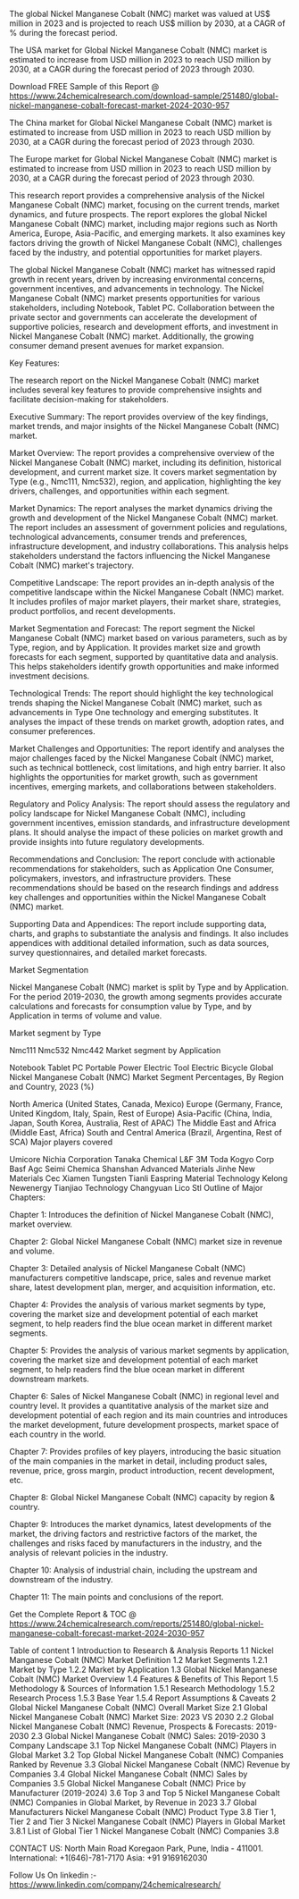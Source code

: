 The global Nickel Manganese Cobalt (NMC) market was valued at US$ million in 2023 and is projected to reach US$ million by 2030, at a CAGR of % during the forecast period.

The USA market for Global Nickel Manganese Cobalt (NMC) market is estimated to increase from USD million in 2023 to reach USD million by 2030, at a CAGR during the forecast period of 2023 through 2030.

Download FREE Sample of this Report @ https://www.24chemicalresearch.com/download-sample/251480/global-nickel-manganese-cobalt-forecast-market-2024-2030-957

The China market for Global Nickel Manganese Cobalt (NMC) market is estimated to increase from USD million in 2023 to reach USD million by 2030, at a CAGR during the forecast period of 2023 through 2030.

The Europe market for Global Nickel Manganese Cobalt (NMC) market is estimated to increase from USD million in 2023 to reach USD million by 2030, at a CAGR during the forecast period of 2023 through 2030.

This research report provides a comprehensive analysis of the Nickel Manganese Cobalt (NMC) market, focusing on the current trends, market dynamics, and future prospects. The report explores the global Nickel Manganese Cobalt (NMC) market, including major regions such as North America, Europe, Asia-Pacific, and emerging markets. It also examines key factors driving the growth of Nickel Manganese Cobalt (NMC), challenges faced by the industry, and potential opportunities for market players.

The global Nickel Manganese Cobalt (NMC) market has witnessed rapid growth in recent years, driven by increasing environmental concerns, government incentives, and advancements in technology. The Nickel Manganese Cobalt (NMC) market presents opportunities for various stakeholders, including Notebook, Tablet PC. Collaboration between the private sector and governments can accelerate the development of supportive policies, research and development efforts, and investment in Nickel Manganese Cobalt (NMC) market. Additionally, the growing consumer demand present avenues for market expansion.

Key Features:

The research report on the Nickel Manganese Cobalt (NMC) market includes several key features to provide comprehensive insights and facilitate decision-making for stakeholders.

Executive Summary: The report provides overview of the key findings, market trends, and major insights of the Nickel Manganese Cobalt (NMC) market.

Market Overview: The report provides a comprehensive overview of the Nickel Manganese Cobalt (NMC) market, including its definition, historical development, and current market size. It covers market segmentation by Type (e.g., Nmc111, Nmc532), region, and application, highlighting the key drivers, challenges, and opportunities within each segment.

Market Dynamics: The report analyses the market dynamics driving the growth and development of the Nickel Manganese Cobalt (NMC) market. The report includes an assessment of government policies and regulations, technological advancements, consumer trends and preferences, infrastructure development, and industry collaborations. This analysis helps stakeholders understand the factors influencing the Nickel Manganese Cobalt (NMC) market's trajectory.

Competitive Landscape: The report provides an in-depth analysis of the competitive landscape within the Nickel Manganese Cobalt (NMC) market. It includes profiles of major market players, their market share, strategies, product portfolios, and recent developments.

Market Segmentation and Forecast: The report segment the Nickel Manganese Cobalt (NMC) market based on various parameters, such as by Type, region, and by Application. It provides market size and growth forecasts for each segment, supported by quantitative data and analysis. This helps stakeholders identify growth opportunities and make informed investment decisions.

Technological Trends: The report should highlight the key technological trends shaping the Nickel Manganese Cobalt (NMC) market, such as advancements in Type One technology and emerging substitutes. It analyses the impact of these trends on market growth, adoption rates, and consumer preferences.

Market Challenges and Opportunities: The report identify and analyses the major challenges faced by the Nickel Manganese Cobalt (NMC) market, such as technical bottleneck, cost limitations, and high entry barrier. It also highlights the opportunities for market growth, such as government incentives, emerging markets, and collaborations between stakeholders.

Regulatory and Policy Analysis: The report should assess the regulatory and policy landscape for Nickel Manganese Cobalt (NMC), including government incentives, emission standards, and infrastructure development plans. It should analyse the impact of these policies on market growth and provide insights into future regulatory developments.

Recommendations and Conclusion: The report conclude with actionable recommendations for stakeholders, such as Application One Consumer, policymakers, investors, and infrastructure providers. These recommendations should be based on the research findings and address key challenges and opportunities within the Nickel Manganese Cobalt (NMC) market.

Supporting Data and Appendices: The report include supporting data, charts, and graphs to substantiate the analysis and findings. It also includes appendices with additional detailed information, such as data sources, survey questionnaires, and detailed market forecasts.

Market Segmentation

Nickel Manganese Cobalt (NMC) market is split by Type and by Application. For the period 2019-2030, the growth among segments provides accurate calculations and forecasts for consumption value by Type, and by Application in terms of volume and value.

Market segment by Type

Nmc111
Nmc532
Nmc442
Market segment by Application

Notebook
Tablet PC
Portable Power
Electric Tool
Electric Bicycle
Global Nickel Manganese Cobalt (NMC) Market Segment Percentages, By Region and Country, 2023 (%)

North America (United States, Canada, Mexico)
Europe (Germany, France, United Kingdom, Italy, Spain, Rest of Europe)
Asia-Pacific (China, India, Japan, South Korea, Australia, Rest of APAC)
The Middle East and Africa (Middle East, Africa)
South and Central America (Brazil, Argentina, Rest of SCA)
Major players covered

Umicore
Nichia Corporation
Tanaka Chemical
L&F
3M
Toda Kogyo Corp
Basf
Agc Seimi Chemica
Shanshan Advanced Materials
Jinhe New Materials
Cec
Xiamen Tungsten
Tianli
Easpring Material Technology
Kelong Newenergy
Tianjiao Technology
Changyuan Lico
Stl
Outline of Major Chapters:

Chapter 1: Introduces the definition of Nickel Manganese Cobalt (NMC), market overview.

Chapter 2: Global Nickel Manganese Cobalt (NMC) market size in revenue and volume.

Chapter 3: Detailed analysis of Nickel Manganese Cobalt (NMC) manufacturers competitive landscape, price, sales and revenue market share, latest development plan, merger, and acquisition information, etc.

Chapter 4: Provides the analysis of various market segments by type, covering the market size and development potential of each market segment, to help readers find the blue ocean market in different market segments.

Chapter 5: Provides the analysis of various market segments by application, covering the market size and development potential of each market segment, to help readers find the blue ocean market in different downstream markets.

Chapter 6: Sales of Nickel Manganese Cobalt (NMC) in regional level and country level. It provides a quantitative analysis of the market size and development potential of each region and its main countries and introduces the market development, future development prospects, market space of each country in the world.

Chapter 7: Provides profiles of key players, introducing the basic situation of the main companies in the market in detail, including product sales, revenue, price, gross margin, product introduction, recent development, etc.

Chapter 8: Global Nickel Manganese Cobalt (NMC) capacity by region & country.

Chapter 9: Introduces the market dynamics, latest developments of the market, the driving factors and restrictive factors of the market, the challenges and risks faced by manufacturers in the industry, and the analysis of relevant policies in the industry.

Chapter 10: Analysis of industrial chain, including the upstream and downstream of the industry.

Chapter 11: The main points and conclusions of the report.

Get the Complete Report & TOC @ https://www.24chemicalresearch.com/reports/251480/global-nickel-manganese-cobalt-forecast-market-2024-2030-957

Table of content
1 Introduction to Research & Analysis Reports
1.1 Nickel Manganese Cobalt (NMC) Market Definition
1.2 Market Segments
1.2.1 Market by Type
1.2.2 Market by Application
1.3 Global Nickel Manganese Cobalt (NMC) Market Overview
1.4 Features & Benefits of This Report
1.5 Methodology & Sources of Information
1.5.1 Research Methodology
1.5.2 Research Process
1.5.3 Base Year
1.5.4 Report Assumptions & Caveats
2 Global Nickel Manganese Cobalt (NMC) Overall Market Size
2.1 Global Nickel Manganese Cobalt (NMC) Market Size: 2023 VS 2030
2.2 Global Nickel Manganese Cobalt (NMC) Revenue, Prospects & Forecasts: 2019-2030
2.3 Global Nickel Manganese Cobalt (NMC) Sales: 2019-2030
3 Company Landscape
3.1 Top Nickel Manganese Cobalt (NMC) Players in Global Market
3.2 Top Global Nickel Manganese Cobalt (NMC) Companies Ranked by Revenue
3.3 Global Nickel Manganese Cobalt (NMC) Revenue by Companies
3.4 Global Nickel Manganese Cobalt (NMC) Sales by Companies
3.5 Global Nickel Manganese Cobalt (NMC) Price by Manufacturer (2019-2024)
3.6 Top 3 and Top 5 Nickel Manganese Cobalt (NMC) Companies in Global Market, by Revenue in 2023
3.7 Global Manufacturers Nickel Manganese Cobalt (NMC) Product Type
3.8 Tier 1, Tier 2 and Tier 3 Nickel Manganese Cobalt (NMC) Players in Global Market
3.8.1 List of Global Tier 1 Nickel Manganese Cobalt (NMC) Companies
3.8

CONTACT US:
North Main Road Koregaon Park, Pune, India - 411001.
International: +1(646)-781-7170
Asia: +91 9169162030

Follow Us On linkedin :- https://www.linkedin.com/company/24chemicalresearch/
